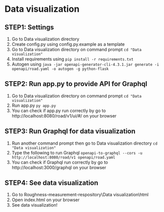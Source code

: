 # Data visualization

## STEP1: Settings
1. Go to Data visualization directory
2. Create config.py using config.py.example as a template
3. Go to Data visualization directory on command prompt
```cd "Data visualization"```
4. Install requirements using
```pip install -r requirements.txt```
5. Autogen using
```java -jar openapi-generator-cli-4.3.1.jar generate -i openapi/road.yaml -o autogen -g python-flask```

## STEP2: Run app.py to provide API for Graphql
1. Go to Data visualization directory on command prompt
```cd "Data visualization"```
2. Run app.py
```py app.py```
3. You can check if app.py run correctly by go to http://localhost:8080/road/v1/ui/#/ on your browser

## STEP3: Run Graphql for data visualization
1. Run another command prompt then go to Data visualization directory
```cd "Data visualization"```
2. Type the following to run Graphql
```openapi-to-graphql --cors -u http://localhost:8080/road/v1 openapi/road.yaml```
3. You can check if Graphql run correctly by go to http://localhost:3000/graphql on your browser

## STEP4: See data visualization
1. Go to Roughness-measurement-respository\Data visualization\html
2. Open index.html on your browser
3. See data visualization!
